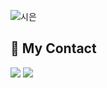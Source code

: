 ![시은](https://user-images.githubusercontent.com/97720335/204804004-39fe2dd4-17b3-490d-ac8a-a6fcc7b2daf9.png)

<h2> 🧸 My Contact </h2>
<span>
  <img src="https://img.shields.io/badge/instagram-FF4D48?style=flat&logo=Instagram&logoColor=FFFFFF"/> 
  <img src="https://img.shields.io/badge/Velog-88A81D?style=flat&logo=velog&logoColor=FFFFFF"/></span>
